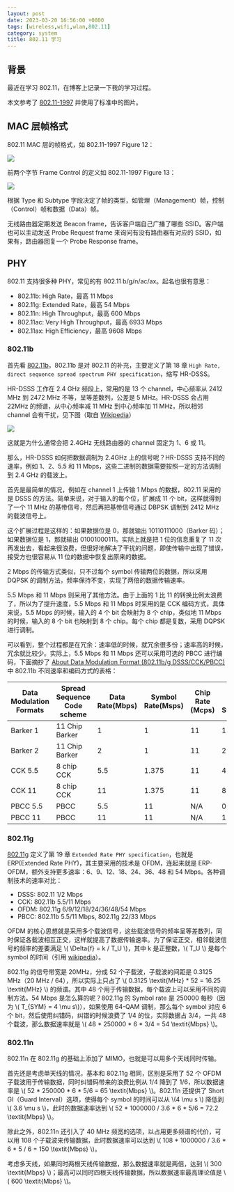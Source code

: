 ```yaml
---
layout: post
date: 2023-03-20 16:56:00 +0800
tags: [wireless,wifi,wlan,802.11]
category: system
title: 802.11 学习
---
```


## 背景

最近在学习 802.11，在博客上记录一下我的学习过程。

本文参考了 [802.11-1997](https://ieeexplore.ieee.org/document/654749) 并使用了标准中的图片。

## MAC 层帧格式

802.11 MAC 层的帧格式，如 802.11-1997 Figure 12：

![](/images/80211_mac.png)

前两个字节 Frame Control 的定义如 802.11-1997 Figure 13：

![](/images/80211_frame_control.png)

根据 Type 和 Subtype 字段决定了帧的类型，如管理（Management）帧，控制（Control）帧和数据（Data）帧。

无线路由器定期发送 Beacon frame，告诉客户端自己广播了哪些 SSID。客户端也可以主动发送 Probe Request frame 来询问有没有路由器有对应的 SSID，如果有，路由器回复一个 Probe Response frame。

## PHY

802.11 支持很多种 PHY，常见的有 802.11 b/g/n/ac/ax。起名也很有意思：

- 802.11b: High Rate，最高 11 Mbps
- 802.11g: Extended Rate，最高 54 Mbps
- 802.11n: High Throughput，最高 600 Mbps
- 802.11ac: Very High Throughput，最高 6933 Mbps
- 802.11ax: High Efficiency，最高 9608 Mbps

### 802.11b

首先看 [802.11b](https://ieeexplore.ieee.org/document/972833)，802.11b 是对 802.11 的补充，主要定义了第 18 章 `High Rate, direct sequence spread spectrum PHY specification`，缩写 HR-DSSS。

HR-DSSS 工作在 2.4 GHz 频段上，常用的是 13 个 channel，中心频率从 2412 MHz 到 2472 MHz 不等，呈等差数列，公差是 5 MHz。HR-DSSS 会占用 22MHz 的频谱，从中心频率减 11 MHz 到中心频率加 11 MHz，所以相邻 channel 会有干扰，见下图（取自 [Wikipedia](https://en.wikipedia.org/wiki/IEEE_802.11)）

![](/images/80211_channels.png)

这就是为什么通常会把 2.4GHz 无线路由器的 channel 固定为 1、6 或 11。

那么，HR-DSSS 如何把数据调制为 2.4GHz 上的信号呢？HR-DSSS 支持不同的速率，例如 1、2、5.5 和 11 Mbps，这些二进制的数据需要按照一定的方法调制到 2.4 GHz 的载波上。

首先是最简单的情况，例如在 channel 1 上传输 1 Mbps 的数据，802.11 采用的是 DSSS 的方法。简单来说，对于输入的每个位，扩展成 11 个 bit，这样就得到了一个 11 MHz 的基带信号，然后再把基带信号通过 DBPSK 调制到 2412 MHz 的载波信号上。

这个扩展过程是这样的：如果数据位是 0，那就输出 10110111000（Barker 码）；如果数据位是 1，那就输出 01001000111。实际上就是把 1 位的信息重复了 11 次再发出去，看起来很浪费，但很好地解决了干扰的问题，即使传输中出现了错误，接受方也很容易从 11 位的数据中恢复出原来的数据。

2 Mbps 的传输方式类似，只不过每个 symbol 传输两位的数据，所以采用 DQPSK 的调制方法，频率保持不变，实现了两倍的数据传输速率。

5.5 Mbps 和 11 Mbps 则采用了其他方法。由于上面的 1 比 11 的转换比例太浪费了，所以为了提升速度，5.5 Mbps 和 11 Mbps 时采用的是 CCK 编码方式，具体来说，5.5 Mbps 的时候，输入的 4 个 bit 会映射为 8 个 chip，类似地 11 Mbps 的时候，输入的 8 个 bit 也映射到 8 个 chip。每个 chip 都是复数，采用 DQPSK 进行调制。

可以看到，整个过程都是在冗余：速率低的时候，就冗余很多份；速率高的时候，冗余就比较少。实际上，5.5 Mbps 和 11 Mbps 还可以采用可选的 PBCC 进行编码，下面摘抄了 [About Data Modulation Format (802.11b/g DSSS/CCK/PBCC)](https://rfmw.em.keysight.com/wireless/helpfiles/89600b/webhelp/subsystems/wlan-dsss/content/dsss_about_datamodfmt.htm) 中 802.11b 不同速率和编码方式的表格：

| Data Modulation Formats | Spread Sequence Code scheme | Data Rate(Mbps) | Symbol Rate(Msps) | Chip Rate (Mcps) | Bits per Symbol | Modulation |
|-------------------------|-----------------------------|-----------------|-------------------|------------------|-----------------|------------|
| Barker 1                | 11 Chip Barker              |  1              |  1                | 11               | 1               | DBPSK      |
| Barker 2                | 11 Chip Barker              |  2              |  1                | 11               | 2               | DQPSK      |
| CCK 5.5                 | 8 chip CCK                  |  5.5            |  1.375            | 11               | 4               | DQPSK      |
| CCK 11                  | 8 chip CCK                  |  11             |  1.375            | 11               | 8               | DQPSK      |
| PBCC 5.5                | PBCC                        |  5.5            |  11               | N/A              | 0.5             | QPSK       |
| PBCC 11                 | PBCC                        |  11             |  11               | N/A              | 1               | QPSK       |


### 802.11g

[802.11g](https://ieeexplore.ieee.org/document/1210624) 定义了第 19 章 `Extended Rate PHY specification`，也就是 ERP(Extended Rate PHY)，其主要采用的技术是 OFDM，连起来就是 ERP-OFDM，额外支持更多速率：6、9、12、18、24、36、48 和 54 Mbps。各种调制技术的速率对比：

- DSSS: 802.11 1/2 Mbps
- CCK: 802.11b 5.5/11 Mbps
- OFDM: 802.11g 6/9/12/18/24/36/48/54 Mbps
- PBCC: 802.11b 5.5/11 Mbps, 802.11g 22/33 Mbps

OFDM 的核心思想就是采用多个载波信号，这些载波信号的频率呈等差数列，同时保证各载波相互正交，这样就提高了数据传输速率。为了保证正交，相邻载波信号的频率的差要满足 \\( \Delta{f} = k / T_U \\)，其中 k 是正整数，\\( T_U \\) 是每个 symbol 的时间（引用 [wikipedia](https://zh.wikipedia.org/zh-cn/%E6%AD%A3%E4%BA%A4%E9%A0%BB%E5%88%86%E5%A4%8D%E7%94%A8#%E6%AD%A3%E4%BA%A4)）。

802.11g 的信号带宽是 20MHz，分成 52 个子载波，子载波的间距是 0.3125 MHz（20 MHz / 64），所以实际上只占了 \\( 0.3125 \textit{MHz} * 52 = 16.25 \textit{MHz} \\) 的频谱。其中 48 个用于传输数据，每个载波上可以采用不同的调制方法。54 Mbps 是怎么算的呢？802.11g 的 Symbol rate 是 250000 每秒（因为 \\( T_{SYM} = 4 \mu s\\)），如果使用 64-QAM 调制，那么每个 symbol 对应 6 个 bit，然后使用纠错码，纠错的时候浪费了 1/4 的位，实际数据占 3/4，一共 48 个载波，那么数据速率就是 \\( 48 * 250000 * 6 * 3/4 = 54 \textit{Mbps} \\)。

### 802.11n

802.11n 在 802.11g 的基础上添加了 MIMO，也就是可以用多个天线同时传输。

首先还是考虑单天线的情况，基本和 802.11g 相同，区别是采用了 52 个 OFDM 子载波用于传输数据，同时纠错码带来的浪费比例从 1/4 降到了 1/6，所以数据速率是 \\( 52 * 250000 * 6 * 5/6 = 65 \textit{Mbps} \\)。802.11n 还提供了 Short GI（Guard Interval）选项，使得每个 symbol 的时间可以从 \\(4 \mu s \\) 降低到 \\( 3.6 \mu s \\)，此时的数据速率达到 \\( 52 * 1000000 / 3.6 * 6 * 5/6 = 72.2 \textit{Mbps} \\)。

除此之外，802.11n 还引入了 40 MHz 频宽的选项，以占用更多频谱的代价，可以用 108 个子载波来传输数据，此时数据速率可以达到 \\( 108 * 1000000 / 3.6 * 6 * 5 / 6 = 150 \textit{Mbps} \\)。

考虑多天线，如果同时两根天线传输数据，那么数据速率就是两倍，达到 \\( 300 \textit{Mbps} \\)；最高可以同时四根天线传输数据，所以数据速率最高理论值是 \\( 600 \textit{Mbps} \\)。
